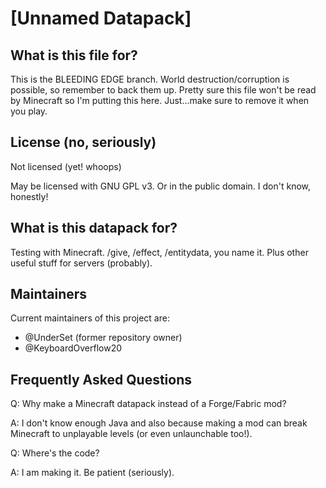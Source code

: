 # [Unnamed Datapack]

## What is this file for?
This is the BLEEDING EDGE branch. World destruction/corruption is possible, so remember to back them up.
Pretty sure this file won't be read by Minecraft so I'm putting this here. Just...make sure to remove it when you play.

## License (no, seriously)
Not licensed (yet! whoops)

May be licensed with GNU GPL v3. Or in the public domain. I don't know, honestly!

## What is this datapack for?
Testing with Minecraft. /give, /effect, /entitydata, you name it. Plus other useful stuff for servers (probably).

## Maintainers
Current maintainers of this project are:
- @UnderSet (former repository owner)
- @KeyboardOverflow20

## Frequently Asked Questions
Q: Why make a Minecraft datapack instead of a Forge/Fabric mod?

A: I don't know enough Java and also because making a mod can break Minecraft to unplayable levels (or even unlaunchable too!).

Q: Where's the code?

A: I am making it. Be patient (seriously).